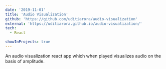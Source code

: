 ```yaml
---
date: '2019-11-01'
title: 'Audio Visualization'
github: 'https://github.com/uditiarora/audio-visualization'
external: 'https://uditiarora.github.io/audio-visualization/'
tech:
  - React

showInProjects: true
---
```


An audio visualization react app which when played visualizes audio on the basis of amplitude.
